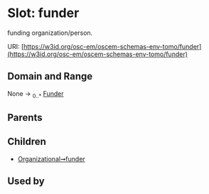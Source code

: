 
# Slot: funder

funding organization/person.

URI: [https://w3id.org/osc-em/oscem-schemas-env-tomo/funder](https://w3id.org/osc-em/oscem-schemas-env-tomo/funder)


## Domain and Range

None &#8594;  <sub>0..\*</sub> [Funder](Funder.md)

## Parents


## Children

 *  [Organizational➞funder](Organizational_funder.md)

## Used by

